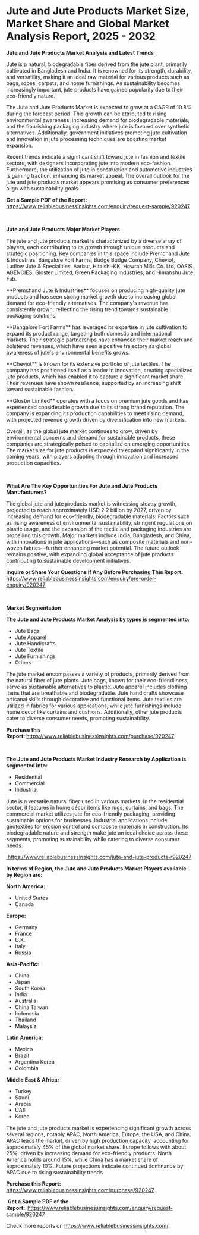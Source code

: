 <p><h1>Jute and Jute Products Market Size, Market Share and Global Market Analysis Report, 2025 - 2032</h1></p><p><strong>Jute and Jute Products Market Analysis and Latest Trends</strong></p>
<p><p>Jute is a natural, biodegradable fiber derived from the jute plant, primarily cultivated in Bangladesh and India. It is renowned for its strength, durability, and versatility, making it an ideal raw material for various products such as bags, ropes, carpets, and home furnishings. As sustainability becomes increasingly important, jute products have gained popularity due to their eco-friendly nature.</p><p>The Jute and Jute Products Market is expected to grow at a CAGR of 10.8% during the forecast period. This growth can be attributed to rising environmental awareness, increasing demand for biodegradable materials, and the flourishing packaging industry where jute is favored over synthetic alternatives. Additionally, government initiatives promoting jute cultivation and innovation in jute processing techniques are boosting market expansion.</p><p>Recent trends indicate a significant shift toward jute in fashion and textile sectors, with designers incorporating jute into modern eco-fashion. Furthermore, the utilization of jute in construction and automotive industries is gaining traction, enhancing its market appeal. The overall outlook for the jute and jute products market appears promising as consumer preferences align with sustainability goals.</p></p>
<p><strong>Get a Sample PDF of the Report:&nbsp;</strong> <a href="https://www.reliablebusinessinsights.com/enquiry/request-sample/920247?utm_campaign=3080&utm_medium=2&utm_source=Github&utm_content=ia&utm_term=06032025&utm_id=jute-and-jute-products">https://www.reliablebusinessinsights.com/enquiry/request-sample/920247</a></p>
<p>&nbsp;</p>
<p><strong>Jute and Jute Products Major Market Players</strong></p>
<p><p>The jute and jute products market is characterized by a diverse array of players, each contributing to its growth through unique products and strategic positioning. Key companies in this space include Premchand Jute & Industries, Bangalore Fort Farms, Budge Budge Company, Cheviot, Ludlow Jute & Specialities, Aarbur, Hitaishi-KK, Howrah Mills Co. Ltd, OASIS AGENCIES, Gloster Limited, Green Packaging Industries, and Himanshu Jute Fab.</p><p>**Premchand Jute & Industries** focuses on producing high-quality jute products and has seen strong market growth due to increasing global demand for eco-friendly alternatives. The company's revenue has consistently grown, reflecting the rising trend towards sustainable packaging solutions.</p><p>**Bangalore Fort Farms** has leveraged its expertise in jute cultivation to expand its product range, targeting both domestic and international markets. Their strategic partnerships have enhanced their market reach and bolstered revenues, which have seen a positive trajectory as global awareness of jute's environmental benefits grows.</p><p>**Cheviot** is known for its extensive portfolio of jute textiles. The company has positioned itself as a leader in innovation, creating specialized jute products, which has enabled it to capture a significant market share. Their revenues have shown resilience, supported by an increasing shift toward sustainable fashion.</p><p>**Gloster Limited** operates with a focus on premium jute goods and has experienced considerable growth due to its strong brand reputation. The company is expanding its production capabilities to meet rising demand, with projected revenue growth driven by diversification into new markets.</p><p>Overall, as the global jute market continues to grow, driven by environmental concerns and demand for sustainable products, these companies are strategically poised to capitalize on emerging opportunities. The market size for jute products is expected to expand significantly in the coming years, with players adapting through innovation and increased production capacities.</p></p>
<p>&nbsp;</p>
<p><strong>What Are The Key Opportunities For Jute and Jute Products Manufacturers?</strong></p>
<p><p>The global jute and jute products market is witnessing steady growth, projected to reach approximately USD 2.2 billion by 2027, driven by increasing demand for eco-friendly, biodegradable materials. Factors such as rising awareness of environmental sustainability, stringent regulations on plastic usage, and the expansion of the textile and packaging industries are propelling this growth. Major markets include India, Bangladesh, and China, with innovations in jute applications—such as composite materials and non-woven fabrics—further enhancing market potential. The future outlook remains positive, with expanding global acceptance of jute products contributing to sustainable development initiatives.</p></p>
<p><strong>Inquire or Share Your Questions If Any Before Purchasing This Report:</strong> <a href="https://www.reliablebusinessinsights.com/enquiry/pre-order-enquiry/920247?utm_campaign=3080&utm_medium=2&utm_source=Github&utm_content=ia&utm_term=06032025&utm_id=jute-and-jute-products">https://www.reliablebusinessinsights.com/enquiry/pre-order-enquiry/920247</a></p>
<p>&nbsp;</p>
<p><strong>Market Segmentation</strong></p>
<p><strong>The Jute and Jute Products Market Analysis by types is segmented into:</strong></p>
<p><ul><li>Jute Bags</li><li>Jute Apparel</li><li>Jute Handicrafts</li><li>Jute Textile</li><li>Jute Furnishings</li><li>Others</li></ul></p>
<p><p>The jute market encompasses a variety of products, primarily derived from the natural fiber of jute plants. Jute bags, known for their eco-friendliness, serve as sustainable alternatives to plastic. Jute apparel includes clothing items that are breathable and biodegradable. Jute handicrafts showcase artisanal skills through decorative and functional items. Jute textiles are utilized in fabrics for various applications, while jute furnishings include home decor like curtains and cushions. Additionally, other jute products cater to diverse consumer needs, promoting sustainability.</p></p>
<p><strong>Purchase this Report:&nbsp;</strong><a href="https://www.reliablebusinessinsights.com/purchase/920247?utm_campaign=3080&utm_medium=2&utm_source=Github&utm_content=ia&utm_term=06032025&utm_id=jute-and-jute-products">https://www.reliablebusinessinsights.com/purchase/920247</a></p>
<p>&nbsp;</p>
<p><strong>The Jute and Jute Products Market Industry Research by Application is segmented into:</strong></p>
<p><ul><li>Residential</li><li>Commercial</li><li>Industrial</li></ul></p>
<p><p>Jute is a versatile natural fiber used in various markets. In the residential sector, it features in home décor items like rugs, curtains, and bags. The commercial market utilizes jute for eco-friendly packaging, providing sustainable options for businesses. Industrial applications include geotextiles for erosion control and composite materials in construction. Its biodegradable nature and strength make jute an ideal choice across these segments, promoting sustainability while catering to diverse consumer needs.</p></p>
<p><a href="https://www.reliablebusinessinsights.com/jute-and-jute-products-r920247?utm_campaign=3080&utm_medium=2&utm_source=Github&utm_content=ia&utm_term=06032025&utm_id=jute-and-jute-products">&nbsp;https://www.reliablebusinessinsights.com/jute-and-jute-products-r920247</a></p>
<p><strong>In terms of Region, the Jute and Jute Products Market Players available by Region are:</strong></p>
<p>
    <p> <strong> North America: </strong>
        <ul>
            <li>United States</li>
            <li>Canada</li>
        </ul>
        </p> 
    <p> <strong> Europe: </strong>
        <ul>
            <li>Germany</li>
            <li>France</li>
            <li>U.K.</li>
            <li>Italy</li>
            <li>Russia</li>
        </ul>
        </p> 
    <p> <strong> Asia-Pacific: </strong>
        <ul>
            <li>China</li>
            <li>Japan</li>
            <li>South Korea</li>
            <li>India</li>
            <li>Australia</li>
            <li>China Taiwan</li>
            <li>Indonesia</li>
            <li>Thailand</li>
            <li>Malaysia</li>
        </ul>
        </p> 
    <p> <strong> Latin America: </strong>
        <ul>
            <li>Mexico</li>
            <li>Brazil</li>
            <li>Argentina Korea</li>
            <li>Colombia</li>
        </ul>
        </p> 
    <p> <strong> Middle East & Africa: </strong>
        <ul>
            <li>Turkey</li>
            <li>Saudi</li>
            <li>Arabia</li>
            <li>UAE</li>
            <li>Korea</li>
        </ul>
    </p>
    </p>
<p><p>The jute and jute products market is experiencing significant growth across several regions, notably APAC, North America, Europe, the USA, and China. APAC leads the market, driven by high production capacity, accounting for approximately 45% of the global market share. Europe follows with about 25%, driven by increasing demand for eco-friendly products. North America holds around 15%, while China has a market share of approximately 10%. Future projections indicate continued dominance by APAC due to rising sustainability trends.</p></p>
<p><strong>Purchase this Report: </strong><a href="https://www.reliablebusinessinsights.com/purchase/920247?utm_campaign=3080&utm_medium=2&utm_source=Github&utm_content=ia&utm_term=06032025&utm_id=jute-and-jute-products">https://www.reliablebusinessinsights.com/purchase/920247</a></p>
<p>&nbsp;<strong>Get a Sample PDF of the Report:&nbsp;&nbsp;</strong><a href="https://www.reliablebusinessinsights.com/enquiry/request-sample/920247?utm_campaign=3080&utm_medium=2&utm_source=Github&utm_content=ia&utm_term=06032025&utm_id=jute-and-jute-products">https://www.reliablebusinessinsights.com/enquiry/request-sample/920247</a></p>
<p><strong></strong></p>
<p>Check more reports on <a href="https://www.reliablebusinessinsights.com/?utm_campaign=3080&utm_medium=2&utm_source=Github&utm_content=ia&utm_term=06032025&utm_id=jute-and-jute-products">https://www.reliablebusinessinsights.com/</a></p>